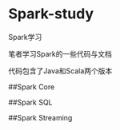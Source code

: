 # Spark-study
Spark学习

笔者学习Spark的一些代码与文档

代码包含了Java和Scala两个版本

##Spark Core

##Spark SQL

##Spark Streaming